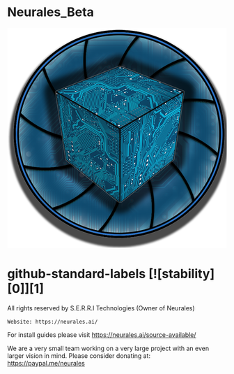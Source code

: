 # Neurales_Beta
<img src="/.github/Neurales_logo.png" width="600">

# github-standard-labels [![stability][0]][1]

All rights reserved by S.E.R.R.I Technologies (Owner of Neurales)

	Website: https://neurales.ai/
  
  For install guides please visit https://neurales.ai/source-available/
  
We are a very small team working on a very large project with an even larger vision in mind.
 Please consider donating at: https://paypal.me/neurales
